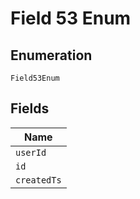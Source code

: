 
# Field 53 Enum

## Enumeration

`Field53Enum`

## Fields

| Name |
|  --- |
| `userId` |
| `id` |
| `createdTs` |

